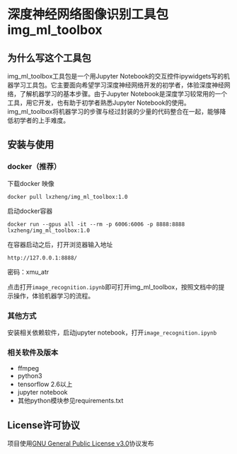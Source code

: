 # 深度神经网络图像识别工具包img_ml_toolbox
## 为什么写这个工具包
img_ml_toolbox工具包是一个用Jupyter Notebook的交互控件ipywidgets写的机器学习工具包。它主要面向希望学习深度神经网络开发的初学者，体验深度神经网络，了解机器学习的基本步骤。由于Jupyter Notebook是深度学习较常用的一个工具，用它开发，也有助于初学者熟悉Jupyter Notebook的使用。img_ml_toolbox将机器学习的步骤与经过封装的少量的代码整合在一起，能够降低初学者的上手难度。

## 安装与使用
### docker（推荐）
下载docker 映像
```
docker pull lxzheng/img_ml_toolbox:1.0
```
启动docker容器
```
docker run --gpus all -it --rm -p 6006:6006 -p 8888:8888  lxzheng/img_ml_toolbox:1.0
```
在容器启动之后，打开浏览器输入地址
```
http://127.0.0.1:8888/
```
密码：xmu_atr

点击打开```image_recognition.ipynb```即可打开img_ml_toolbox，按照文档中的提示操作，体验机器学习的流程。
### 其他方式
安装相关依赖软件，启动jupyter notebook，打开```image_recognition.ipynb```

### 相关软件及版本
- ffmpeg
- python3
- tensorflow 2.6以上
- jupyter notebook
- 其他python模块参见requirements.txt

## License许可协议

项目使用[GNU General Public License v3.0](LICENSE)协议发布
